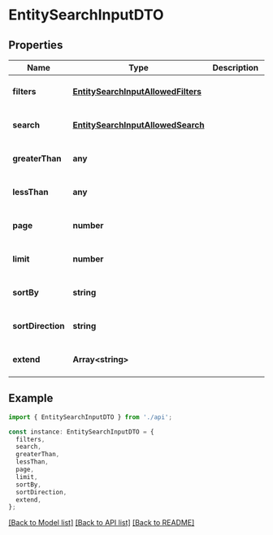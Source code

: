 # EntitySearchInputDTO

## Properties

| Name              | Type                                                                      | Description | Notes                             |
| ----------------- | ------------------------------------------------------------------------- | ----------- | --------------------------------- |
| **filters**       | [**EntitySearchInputAllowedFilters**](EntitySearchInputAllowedFilters.md) |             | [optional] [default to undefined] |
| **search**        | [**EntitySearchInputAllowedSearch**](EntitySearchInputAllowedSearch.md)   |             | [optional] [default to undefined] |
| **greaterThan**   | **any**                                                                   |             | [optional] [default to undefined] |
| **lessThan**      | **any**                                                                   |             | [optional] [default to undefined] |
| **page**          | **number**                                                                |             | [optional] [default to undefined] |
| **limit**         | **number**                                                                |             | [optional] [default to undefined] |
| **sortBy**        | **string**                                                                |             | [optional] [default to undefined] |
| **sortDirection** | **string**                                                                |             | [optional] [default to undefined] |
| **extend**        | **Array&lt;string&gt;**                                                   |             | [optional] [default to undefined] |

## Example

```typescript
import { EntitySearchInputDTO } from './api';

const instance: EntitySearchInputDTO = {
  filters,
  search,
  greaterThan,
  lessThan,
  page,
  limit,
  sortBy,
  sortDirection,
  extend,
};
```

[[Back to Model list]](../README.md#documentation-for-models) [[Back to API list]](../README.md#documentation-for-api-endpoints) [[Back to README]](../README.md)
